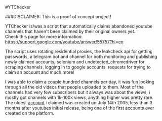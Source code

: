 #YTChecker

###DISCLAIMER: This is a proof of concept project!

YTChecker is/was a script that automatically claims abandoned youtube channels that haven't been claimed by their original owners yet. <br>
Check this page for more information: https://support.google.com/youtube/answer/55757?hl=en

The script uses rotating residential proxies, the leakcheck api for getting passwords, a telegram bot and channel for both monitoring and publishing newly claimed accounts, selenium and undetected_chromedriver for scraping channels, logging in to google accounts, requests for trying to claim an account and much more!

I was able to claim a couple hundred channels per day, it was fun looking through all the old videos that people uploaded to them. Most of the channels had very few subscribers but it always was about the views, i mostly got channels with 1k-100k views, anything higher was pretty rare. The oldest [account](https://www.youtube.com/@tomd/about) i claimed was created on July 14th 2005, less than 3 months after youtubes initial release, being one of the first accounts ever created on the platform.
